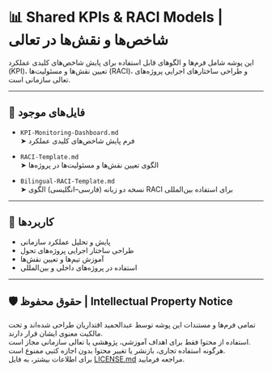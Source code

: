 # 📊 Shared KPIs & RACI Models | شاخص‌ها و نقش‌ها در تعالی

این پوشه شامل فرم‌ها و الگوهای قابل استفاده برای پایش شاخص‌های کلیدی عملکرد (KPI)، تعیین نقش‌ها و مسئولیت‌ها (RACI)، و طراحی ساختارهای اجرایی پروژه‌های تعالی سازمانی است.

---

## 📂 فایل‌های موجود

- `KPI-Monitoring-Dashboard.md`  
  ➤ فرم پایش شاخص‌های کلیدی عملکرد

- `RACI-Template.md`  
  ➤ الگوی تعیین نقش‌ها و مسئولیت‌ها در پروژه‌ها

- `Bilingual-RACI-Template.md`  
  ➤ نسخه دو زبانه (فارسی–انگلیسی) الگوی RACI برای استفاده بین‌المللی

---

## 🎯 کاربردها

- پایش و تحلیل عملکرد سازمانی
- طراحی ساختار اجرایی پروژه‌های تحول
- آموزش تیم‌ها و تعیین نقش‌ها
- استفاده در پروژه‌های داخلی و بین‌المللی

---

## 🛡️ حقوق محفوظ | Intellectual Property Notice

تمامی فرم‌ها و مستندات این پوشه توسط عبدالحمید اقتداریان طراحی شده‌اند و تحت مالکیت معنوی ایشان قرار دارند.  
استفاده از محتوا فقط برای اهداف آموزشی، پژوهشی یا تعالی سازمانی مجاز است.  
هرگونه استفاده تجاری، بازنشر یا تغییر محتوا بدون اجازه کتبی ممنوع است.  
برای اطلاعات بیشتر، به فایل [LICENSE.md](../../LICENSE.md) مراجعه فرمایید.
